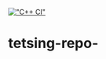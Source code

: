 [!["C++ CI"](https://github.com/1010l10/tetsing-repo-/actions/workflows/actions.yml/badge.svg)](https://github.com/1010l10/tetsing-repo-/actions/workflows/c++)
# tetsing-repo-
